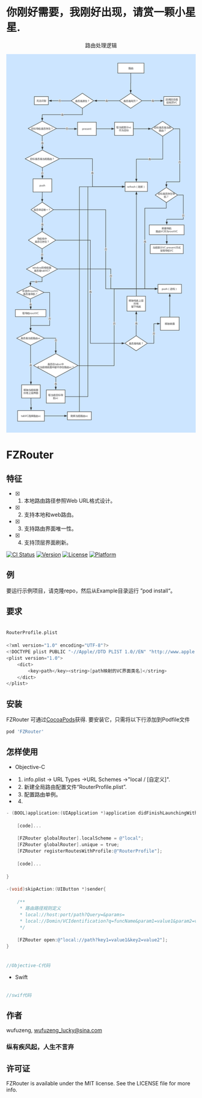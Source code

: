 # 你刚好需要，我刚好出现，请赏一颗小星星.

<p align="center" >
路由处理逻辑
</p>
<img src="https://github.com/wufuzeng/FZRouter/blob/master/Screenshots/FZRouter%E5%A4%84%E7%90%86%E6%9C%BA%E5%88%B6.png" title="" float=left width = '1000px'>
 
# FZRouter
##  特征
- [x]  1.  本地路由路径参照Web URL格式设计。
- [x]  2.  支持本地和web路由。
- [x]  3. 支持路由界面唯一性。
- [x]  4. 支持顶层界面刷新。


[![CI Status](https://img.shields.io/travis/wufuzeng/FZRouter.svg?style=flat)](https://travis-ci.org/wufuzeng/FZRouter)
[![Version](https://img.shields.io/cocoapods/v/FZRouter.svg?style=flat)](https://cocoapods.org/pods/FZRouter)
[![License](https://img.shields.io/cocoapods/l/FZRouter.svg?style=flat)](https://cocoapods.org/pods/FZRouter)
[![Platform](https://img.shields.io/cocoapods/p/FZRouter.svg?style=flat)](https://cocoapods.org/pods/FZRouter)

## 例

要运行示例项目，请克隆repo，然后从Example目录运行 ”pod install“。

## 要求
```objective-c

RouterProfile.plist 

<?xml version="1.0" encoding="UTF-8"?>
<!DOCTYPE plist PUBLIC "-//Apple//DTD PLIST 1.0//EN" "http://www.apple.com/DTDs/PropertyList-1.0.dtd">
<plist version="1.0">
    <dict>
        <key>path</key><string>[path映射的VC界面类名]</string>
    </dict>
</plist>

```

## 安装

FZRouter 可通过[CocoaPods](https://cocoapods.org)获得. 要安装它，只需将以下行添加到Podfile文件

```ruby
pod 'FZRouter'
```

## 怎样使用

* Objective-C
-  1. info.plist -> URL Types ->URL Schemes ->"local / [自定义]".
-  2. 新建全局路由配置文件“RouterProfile.plist”.
-  3. 配置路由单例。
-  4. 

```objective-c
- (BOOL)application:(UIApplication *)application didFinishLaunchingWithOptions:(NSDictionary *)launchOptions{

    [code]...

    [FZRouter globalRouter].localScheme = @"local";
    [FZRouter globalRouter].unique = true;
    [FZRouter registerRoutesWithProfile:@"RouterProfile"];

    [code]...

}

-(void)skipAction:(UIButton *)sender{

    /**
     * 路由路径规则定义
     * local://host:port/path?Query=&params=
     * local://Domin/VCIdentification?q=funcName&param1=value1&param2=value2&param1=value3
     */

    [FZRouter open:@"local://path?key1=value1&key2=value2"];
}


//Objective-C代码

```

* Swift

```swift

//swif代码

```


## 作者

wufuzeng, wufuzeng_lucky@sina.com
### 纵有疾风起，人生不言弃

## 许可证

FZRouter is available under the MIT license. See the LICENSE file for more info.

